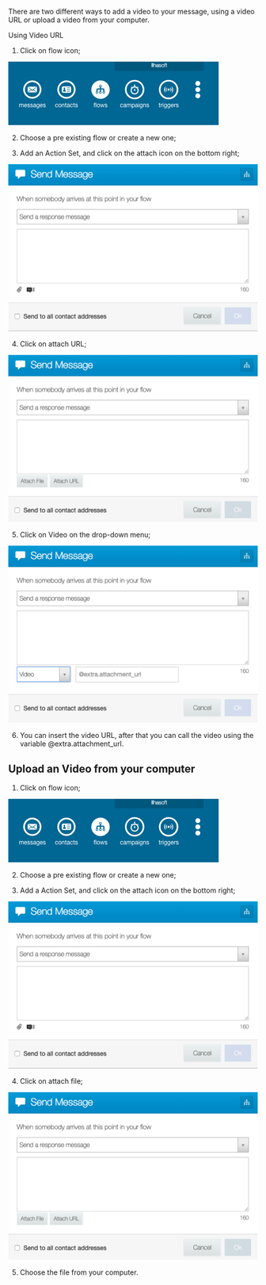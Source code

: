 There are two different ways to add a video to your message, using a video URL or upload a video from your computer.

Using Video URL

1. Click on flow icon;

![](/img/messages/msg13.png)

2. Choose a pre existing flow or create a new one;

3. Add an Action Set, and click on the attach icon on the bottom right;

![](/img/messages/msg14.png)

4. Click on attach URL;

![](/img/messages/msg15.png)

5. Click on Video on the drop-down menu;

![](/img/messages/msg17.png)

6. You can insert the video URL, after that you can call the video using the variable @extra.attachment_url.

## Upload an Video from your computer ##

1. Click on flow icon;

![](/img/messages/msg13.png)

2. Choose a pre existing flow or create a new one;

3. Add a Action Set, and click on the attach icon on the bottom right;

![](/img/messages/msg14.png)

4. Click on attach file;

![](/img/messages/msg15.png)

5. Choose the file from your computer.

